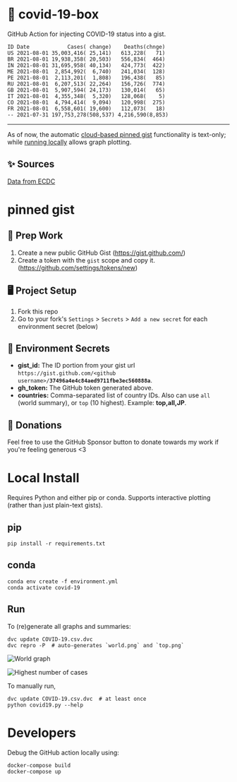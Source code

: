 # 🏥 covid-19-box

GitHub Action for injecting COVID-19 status into a gist.

```
ID Date            Cases( change)    Deaths(chnge)
US 2021-08-01 35,003,416( 25,141)   613,228(   71)
BR 2021-08-01 19,938,358( 20,503)   556,834(  464)
IN 2021-08-01 31,695,958( 40,134)   424,773(  422)
ME 2021-08-01  2,854,992(  6,740)   241,034(  128)
PE 2021-08-01  2,113,201(  1,808)   196,438(   85)
RU 2021-08-01  6,207,513( 22,264)   156,726(  774)
GB 2021-08-01  5,907,594( 24,173)   130,014(   65)
IT 2021-08-01  4,355,348(  5,320)   128,068(    5)
CO 2021-08-01  4,794,414(  9,094)   120,998(  275)
FR 2021-08-01  6,558,601( 19,600)   112,073(   18)
-- 2021-07-31 197,753,278(508,537) 4,216,590(8,853)
```

---

As of now, the automatic [cloud-based pinned gist](#pinned-gist) functionality is text-only;
while [running locally](#local-install) allows graph plotting.

## ✨ Sources

[Data from ECDC](https://www.ecdc.europa.eu/en/publications-data/download-todays-data-geographic-distribution-covid-19-cases-worldwide)

# pinned gist

## 🎒 Prep Work
1. Create a new public GitHub Gist (https://gist.github.com/)
1. Create a token with the `gist` scope and copy it. (https://github.com/settings/tokens/new)

## 🖥 Project Setup
1. Fork this repo
1. Go to your fork's `Settings` > `Secrets` > `Add a new secret` for each environment secret (below)

## 🤫 Environment Secrets
- **gist_id:** The ID portion from your gist url `https://gist.github.com/<github username>/`**`37496a4e4c84aed9711fbe3ec560888a`**.
- **gh_token:** The GitHub token generated above.
- **countries:** Comma-separated list of country IDs. Also can use `all` (world summary), or `top` (10 highest). Example: **top,all,JP**.

## 💸 Donations

Feel free to use the GitHub Sponsor button to donate towards my work if you're feeling generous <3

# Local Install

Requires Python and either pip or conda. Supports interactive plotting (rather than just plain-text gists).

## pip

```
pip install -r requirements.txt
```

## conda

```
conda env create -f environment.yml
conda activate covid-19
```

## Run

To (re)generate all graphs and summaries:

```
dvc update COVID-19.csv.dvc
dvc repro -P  # auto-generates `world.png` and `top.png`
```

![World graph](world.png)

![Highest number of cases](top.png)

To manually run,

```
dvc update COVID-19.csv.dvc  # at least once
python covid19.py --help
```

# Developers

Debug the GitHub action locally using:

```
docker-compose build
docker-compose up
```
